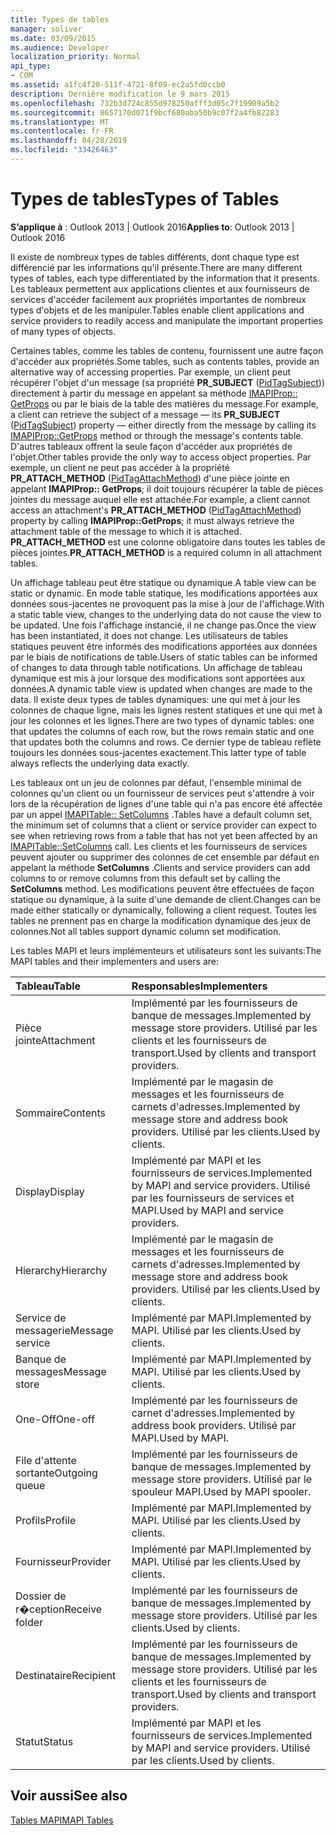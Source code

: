 ```yaml
---
title: Types de tables
manager: soliver
ms.date: 03/09/2015
ms.audience: Developer
localization_priority: Normal
api_type:
- COM
ms.assetid: a1fc4f20-511f-4721-8f09-ec2a5fd0ccb0
description: Dernière modification le 9 mars 2015
ms.openlocfilehash: 732b3d724c855d978250afff3d05c7f19909a5b2
ms.sourcegitcommit: 8657170d071f9bcf680aba50b9c07f2a4fb82283
ms.translationtype: MT
ms.contentlocale: fr-FR
ms.lasthandoff: 04/28/2019
ms.locfileid: "33426463"
---
```

# <a name="types-of-tables"></a><span data-ttu-id="571e6-103">Types de tables</span><span class="sxs-lookup"><span data-stu-id="571e6-103">Types of Tables</span></span>

  
  
<span data-ttu-id="571e6-104">**S’applique à** : Outlook 2013 | Outlook 2016</span><span class="sxs-lookup"><span data-stu-id="571e6-104">**Applies to**: Outlook 2013 | Outlook 2016</span></span> 
  
<span data-ttu-id="571e6-105">Il existe de nombreux types de tables différents, dont chaque type est différencié par les informations qu'il présente.</span><span class="sxs-lookup"><span data-stu-id="571e6-105">There are many different types of tables, each type differentiated by the information that it presents.</span></span> <span data-ttu-id="571e6-106">Les tableaux permettent aux applications clientes et aux fournisseurs de services d'accéder facilement aux propriétés importantes de nombreux types d'objets et de les manipuler.</span><span class="sxs-lookup"><span data-stu-id="571e6-106">Tables enable client applications and service providers to readily access and manipulate the important properties of many types of objects.</span></span> 
  
<span data-ttu-id="571e6-107">Certaines tables, comme les tables de contenu, fournissent une autre façon d'accéder aux propriétés.</span><span class="sxs-lookup"><span data-stu-id="571e6-107">Some tables, such as contents tables, provide an alternative way of accessing properties.</span></span> <span data-ttu-id="571e6-108">Par exemple, un client peut récupérer l'objet d'un message (sa propriété **PR_SUBJECT** ([PidTagSubject](pidtagsubject-canonical-property.md))) directement à partir du message en appelant sa méthode [IMAPIProp:: GetProps](imapiprop-getprops.md) ou par le biais de la table des matières du message.</span><span class="sxs-lookup"><span data-stu-id="571e6-108">For example, a client can retrieve the subject of a message — its **PR_SUBJECT** ([PidTagSubject](pidtagsubject-canonical-property.md)) property — either directly from the message by calling its [IMAPIProp::GetProps](imapiprop-getprops.md) method or through the message's contents table.</span></span> <span data-ttu-id="571e6-109">D'autres tableaux offrent la seule façon d'accéder aux propriétés de l'objet.</span><span class="sxs-lookup"><span data-stu-id="571e6-109">Other tables provide the only way to access object properties.</span></span> <span data-ttu-id="571e6-110">Par exemple, un client ne peut pas accéder à la propriété **PR_ATTACH_METHOD** ([PidTagAttachMethod](pidtagattachmethod-canonical-property.md)) d'une pièce jointe en appelant **IMAPIProp:: GetProps**; il doit toujours récupérer la table de pièces jointes du message auquel elle est attachée.</span><span class="sxs-lookup"><span data-stu-id="571e6-110">For example, a client cannot access an attachment's **PR_ATTACH_METHOD** ([PidTagAttachMethod](pidtagattachmethod-canonical-property.md)) property by calling **IMAPIProp::GetProps**; it must always retrieve the attachment table of the message to which it is attached.</span></span> <span data-ttu-id="571e6-111">**PR_ATTACH_METHOD** est une colonne obligatoire dans toutes les tables de pièces jointes.</span><span class="sxs-lookup"><span data-stu-id="571e6-111">**PR_ATTACH_METHOD** is a required column in all attachment tables.</span></span> 
  
<span data-ttu-id="571e6-112">Un affichage tableau peut être statique ou dynamique.</span><span class="sxs-lookup"><span data-stu-id="571e6-112">A table view can be static or dynamic.</span></span> <span data-ttu-id="571e6-113">En mode table statique, les modifications apportées aux données sous-jacentes ne provoquent pas la mise à jour de l'affichage.</span><span class="sxs-lookup"><span data-stu-id="571e6-113">With a static table view, changes to the underlying data do not cause the view to be updated.</span></span> <span data-ttu-id="571e6-114">Une fois l'affichage instancié, il ne change pas.</span><span class="sxs-lookup"><span data-stu-id="571e6-114">Once the view has been instantiated, it does not change.</span></span> <span data-ttu-id="571e6-115">Les utilisateurs de tables statiques peuvent être informés des modifications apportées aux données par le biais de notifications de table.</span><span class="sxs-lookup"><span data-stu-id="571e6-115">Users of static tables can be informed of changes to data through table notifications.</span></span> <span data-ttu-id="571e6-116">Un affichage de tableau dynamique est mis à jour lorsque des modifications sont apportées aux données.</span><span class="sxs-lookup"><span data-stu-id="571e6-116">A dynamic table view is updated when changes are made to the data.</span></span> <span data-ttu-id="571e6-117">Il existe deux types de tables dynamiques: une qui met à jour les colonnes de chaque ligne, mais les lignes restent statiques et une qui met à jour les colonnes et les lignes.</span><span class="sxs-lookup"><span data-stu-id="571e6-117">There are two types of dynamic tables: one that updates the columns of each row, but the rows remain static and one that updates both the columns and rows.</span></span> <span data-ttu-id="571e6-118">Ce dernier type de tableau reflète toujours les données sous-jacentes exactement.</span><span class="sxs-lookup"><span data-stu-id="571e6-118">This latter type of table always reflects the underlying data exactly.</span></span>
  
<span data-ttu-id="571e6-119">Les tableaux ont un jeu de colonnes par défaut, l'ensemble minimal de colonnes qu'un client ou un fournisseur de services peut s'attendre à voir lors de la récupération de lignes d'une table qui n'a pas encore été affectée par un appel [IMAPITable:: SetColumns](imapitable-setcolumns.md) .</span><span class="sxs-lookup"><span data-stu-id="571e6-119">Tables have a default column set, the minimum set of columns that a client or service provider can expect to see when retrieving rows from a table that has not yet been affected by an [IMAPITable::SetColumns](imapitable-setcolumns.md) call.</span></span> <span data-ttu-id="571e6-120">Les clients et les fournisseurs de services peuvent ajouter ou supprimer des colonnes de cet ensemble par défaut en appelant la méthode **SetColumns** .</span><span class="sxs-lookup"><span data-stu-id="571e6-120">Clients and service providers can add columns to or remove columns from this default set by calling the **SetColumns** method.</span></span> <span data-ttu-id="571e6-121">Les modifications peuvent être effectuées de façon statique ou dynamique, à la suite d'une demande de client.</span><span class="sxs-lookup"><span data-stu-id="571e6-121">Changes can be made either statically or dynamically, following a client request.</span></span> <span data-ttu-id="571e6-122">Toutes les tables ne prennent pas en charge la modification dynamique des jeux de colonnes.</span><span class="sxs-lookup"><span data-stu-id="571e6-122">Not all tables support dynamic column set modification.</span></span> 
  
<span data-ttu-id="571e6-123">Les tables MAPI et leurs implémenteurs et utilisateurs sont les suivants:</span><span class="sxs-lookup"><span data-stu-id="571e6-123">The MAPI tables and their implementers and users are:</span></span>
  
|<span data-ttu-id="571e6-124">**Tableau**</span><span class="sxs-lookup"><span data-stu-id="571e6-124">**Table**</span></span>|<span data-ttu-id="571e6-125">**Responsables**</span><span class="sxs-lookup"><span data-stu-id="571e6-125">**Implementers**</span></span>|
|:-----|:-----|
|<span data-ttu-id="571e6-126">Pièce jointe</span><span class="sxs-lookup"><span data-stu-id="571e6-126">Attachment</span></span>  <br/> |<span data-ttu-id="571e6-127">Implémenté par les fournisseurs de banque de messages.</span><span class="sxs-lookup"><span data-stu-id="571e6-127">Implemented by message store providers.</span></span> <span data-ttu-id="571e6-128">Utilisé par les clients et les fournisseurs de transport.</span><span class="sxs-lookup"><span data-stu-id="571e6-128">Used by clients and transport providers.</span></span>  <br/> |
|<span data-ttu-id="571e6-129">Sommaire</span><span class="sxs-lookup"><span data-stu-id="571e6-129">Contents</span></span>  <br/> |<span data-ttu-id="571e6-130">Implémenté par le magasin de messages et les fournisseurs de carnets d'adresses.</span><span class="sxs-lookup"><span data-stu-id="571e6-130">Implemented by message store and address book providers.</span></span> <span data-ttu-id="571e6-131">Utilisé par les clients.</span><span class="sxs-lookup"><span data-stu-id="571e6-131">Used by clients.</span></span>  <br/> |
|<span data-ttu-id="571e6-132">Display</span><span class="sxs-lookup"><span data-stu-id="571e6-132">Display</span></span>  <br/> |<span data-ttu-id="571e6-133">Implémenté par MAPI et les fournisseurs de services.</span><span class="sxs-lookup"><span data-stu-id="571e6-133">Implemented by MAPI and service providers.</span></span> <span data-ttu-id="571e6-134">Utilisé par les fournisseurs de services et MAPI.</span><span class="sxs-lookup"><span data-stu-id="571e6-134">Used by MAPI and service providers.</span></span>  <br/> |
|<span data-ttu-id="571e6-135">Hierarchy</span><span class="sxs-lookup"><span data-stu-id="571e6-135">Hierarchy</span></span>  <br/> |<span data-ttu-id="571e6-136">Implémenté par le magasin de messages et les fournisseurs de carnets d'adresses.</span><span class="sxs-lookup"><span data-stu-id="571e6-136">Implemented by message store and address book providers.</span></span> <span data-ttu-id="571e6-137">Utilisé par les clients.</span><span class="sxs-lookup"><span data-stu-id="571e6-137">Used by clients.</span></span>  <br/> |
|<span data-ttu-id="571e6-138">Service de messagerie</span><span class="sxs-lookup"><span data-stu-id="571e6-138">Message service</span></span>  <br/> |<span data-ttu-id="571e6-139">Implémenté par MAPI.</span><span class="sxs-lookup"><span data-stu-id="571e6-139">Implemented by MAPI.</span></span> <span data-ttu-id="571e6-140">Utilisé par les clients.</span><span class="sxs-lookup"><span data-stu-id="571e6-140">Used by clients.</span></span>  <br/> |
|<span data-ttu-id="571e6-141">Banque de messages</span><span class="sxs-lookup"><span data-stu-id="571e6-141">Message store</span></span>  <br/> |<span data-ttu-id="571e6-142">Implémenté par MAPI.</span><span class="sxs-lookup"><span data-stu-id="571e6-142">Implemented by MAPI.</span></span> <span data-ttu-id="571e6-143">Utilisé par les clients.</span><span class="sxs-lookup"><span data-stu-id="571e6-143">Used by clients.</span></span>  <br/> |
|<span data-ttu-id="571e6-144">One-Off</span><span class="sxs-lookup"><span data-stu-id="571e6-144">One-off</span></span>  <br/> |<span data-ttu-id="571e6-145">Implémenté par les fournisseurs de carnet d'adresses.</span><span class="sxs-lookup"><span data-stu-id="571e6-145">Implemented by address book providers.</span></span> <span data-ttu-id="571e6-146">Utilisé par MAPI.</span><span class="sxs-lookup"><span data-stu-id="571e6-146">Used by MAPI.</span></span>  <br/> |
|<span data-ttu-id="571e6-147">File d'attente sortante</span><span class="sxs-lookup"><span data-stu-id="571e6-147">Outgoing queue</span></span>  <br/> |<span data-ttu-id="571e6-148">Implémenté par les fournisseurs de banque de messages.</span><span class="sxs-lookup"><span data-stu-id="571e6-148">Implemented by message store providers.</span></span> <span data-ttu-id="571e6-149">Utilisé par le spouleur MAPI.</span><span class="sxs-lookup"><span data-stu-id="571e6-149">Used by MAPI spooler.</span></span>  <br/> |
|<span data-ttu-id="571e6-150">Profils</span><span class="sxs-lookup"><span data-stu-id="571e6-150">Profile</span></span>  <br/> |<span data-ttu-id="571e6-151">Implémenté par MAPI.</span><span class="sxs-lookup"><span data-stu-id="571e6-151">Implemented by MAPI.</span></span> <span data-ttu-id="571e6-152">Utilisé par les clients.</span><span class="sxs-lookup"><span data-stu-id="571e6-152">Used by clients.</span></span>  <br/> |
|<span data-ttu-id="571e6-153">Fournisseur</span><span class="sxs-lookup"><span data-stu-id="571e6-153">Provider</span></span>  <br/> |<span data-ttu-id="571e6-154">Implémenté par MAPI.</span><span class="sxs-lookup"><span data-stu-id="571e6-154">Implemented by MAPI.</span></span> <span data-ttu-id="571e6-155">Utilisé par les clients.</span><span class="sxs-lookup"><span data-stu-id="571e6-155">Used by clients.</span></span>  <br/> |
|<span data-ttu-id="571e6-156">Dossier de r�ception</span><span class="sxs-lookup"><span data-stu-id="571e6-156">Receive folder</span></span>  <br/> |<span data-ttu-id="571e6-157">Implémenté par les fournisseurs de banque de messages.</span><span class="sxs-lookup"><span data-stu-id="571e6-157">Implemented by message store providers.</span></span> <span data-ttu-id="571e6-158">Utilisé par les clients.</span><span class="sxs-lookup"><span data-stu-id="571e6-158">Used by clients.</span></span>  <br/> |
|<span data-ttu-id="571e6-159">Destinataire</span><span class="sxs-lookup"><span data-stu-id="571e6-159">Recipient</span></span>  <br/> |<span data-ttu-id="571e6-160">Implémenté par les fournisseurs de banque de messages.</span><span class="sxs-lookup"><span data-stu-id="571e6-160">Implemented by message store providers.</span></span> <span data-ttu-id="571e6-161">Utilisé par les clients et les fournisseurs de transport.</span><span class="sxs-lookup"><span data-stu-id="571e6-161">Used by clients and transport providers.</span></span>  <br/> |
|<span data-ttu-id="571e6-162">Statut</span><span class="sxs-lookup"><span data-stu-id="571e6-162">Status</span></span>  <br/> |<span data-ttu-id="571e6-163">Implémenté par MAPI et les fournisseurs de services.</span><span class="sxs-lookup"><span data-stu-id="571e6-163">Implemented by MAPI and service providers.</span></span> <span data-ttu-id="571e6-164">Utilisé par les clients.</span><span class="sxs-lookup"><span data-stu-id="571e6-164">Used by clients.</span></span>  <br/> |
   
## <a name="see-also"></a><span data-ttu-id="571e6-165">Voir aussi</span><span class="sxs-lookup"><span data-stu-id="571e6-165">See also</span></span>



[<span data-ttu-id="571e6-166">Tables MAPI</span><span class="sxs-lookup"><span data-stu-id="571e6-166">MAPI Tables</span></span>](mapi-tables.md)

